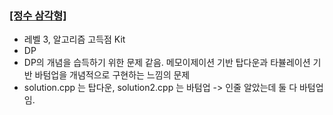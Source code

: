 ### [[정수 삼각형]](https://school.programmers.co.kr/learn/courses/30/lessons/43105)
- 레벨 3, 알고리즘 고득점 Kit
- DP
- DP의 개념을 습득하기 위한 문제 같음. 메모이제이션 기반 탑다운과 타뷸레이션 기반 바텀업을 개념적으로 구현하는 느낌의 문제
- solution.cpp 는 탑다운, solution2.cpp 는 바텀업 -> 인줄 알았는데 둘 다 바텀업임. 
